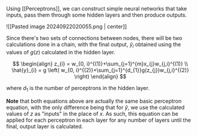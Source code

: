 Using [[Perceptrons]], we can construct simple neural networks that take inputs, pass them through some hidden layers and then produce outputs. 

![[Pasted image 20240922020055.png | center]]

Since there's two sets of connections between nodes, there will be two calculations done in a chain, with the final output, $\hat{y}_{i}$ obtained using the values of $g(z)$ calculated in the hidden layer.

$$
\begin{align}
z_{i} = w_{0, i}^{(1)}+\sum_{j=1}^{m}x_{j}w_{j,i}^{(1)} \\
\hat{y}_{i} = g \left( w_{0, i}^{(2)}+\sum_{j=1}^{d_{1}}g(z_{j})w_{j,i}^{(2)} \right)
\end{align}
$$

where $d_{1}$ is the number of perceptrons in the hidden layer. 

**Note** that both equations above are actually the same basic perceptron equation, with the only difference being that for $\hat{y}$, we use the calculated values of $z$ as "inputs" in the place of $x$. As such, this equation can be applied for each perceptron in each layer for any number of layers until the final, output layer is calculated.